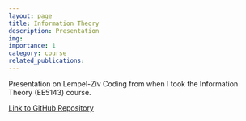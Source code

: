 ```yaml
---
layout: page
title: Information Theory
description: Presentation
img: 
importance: 1
category: course
related_publications:
---
```


Presentation on Lempel-Ziv Coding from when I took the Information Theory (EE5143) course.

<a href="{{ site.baseurl }}/assets/pdf/Information_Theory_Presentation.pdf"> Link to GitHub Repository </a> 